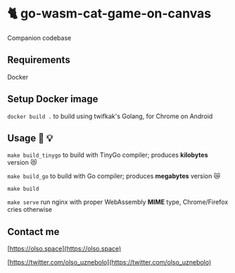 # 🐈 go-wasm-cat-game-on-canvas

Companion codebase

## Requirements
Docker

## Setup Docker image
`docker build .` to build using twifkak's Golang, for Chrome on Android

## Usage 🔧 💡
`make build_tinygo` to build with TinyGo compiler; produces __kilobytes__ version 😻

`make build_go` to build with Go compiler; produces __megabytes__ version 😿

`make build`

`make serve` run nginx with proper WebAssembly __MIME__ type, Chrome/Firefox cries otherwise

## Contact me
[https://olso.space](https://olso.space)

[https://twitter.com/olso_uznebolo](https://twitter.com/olso_uznebolo)
